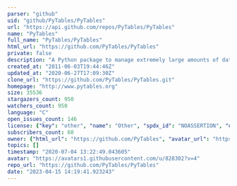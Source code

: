 ```yaml
---
parser: "github"
uid: "github/PyTables/PyTables"
url: "https://api.github.com/repos/PyTables/PyTables"
name: "PyTables"
full_name: "PyTables/PyTables"
html_url: "https://github.com/PyTables/PyTables"
private: false
description: "A Python package to manage extremely large amounts of data"
created_at: "2011-06-03T19:44:46Z"
updated_at: "2020-06-27T17:09:30Z"
clone_url: "https://github.com/PyTables/PyTables.git"
homepage: "http://www.pytables.org"
size: 35536
stargazers_count: 950
watchers_count: 950
language: "C"
open_issues_count: 146
license: {"key": "other", "name": "Other", "spdx_id": "NOASSERTION", "url": null, "node_id": "MDc6TGljZW5zZTA="}
subscribers_count: 60
owner: {"html_url": "https://github.com/PyTables", "avatar_url": "https://avatars1.githubusercontent.com/u/828302?v=4", "login": "PyTables", "type": "Organization"}
topics: []
timestamp: "2020-07-04 13:22:49.043605"
avatar: "https://avatars1.githubusercontent.com/u/828302?v=4"
repo_url: "https://github.com/PyTables/PyTables"
date: "2023-04-15 14:19:41.923243"
---
```

